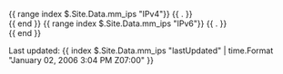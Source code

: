 {{ range index $.Site.Data.mm_ips "IPv4"}}
{{ . }}  
{{ end }}
{{ range index $.Site.Data.mm_ips "IPv6"}}
{{ . }}  
{{ end }}

Last updated: {{ index $.Site.Data.mm_ips "lastUpdated" | time.Format "January 02, 2006 3:04 PM Z07:00" }}